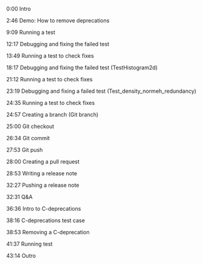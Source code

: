 0:00 Intro

2:46 Demo: How to remove deprecations

9:09 Running a test 

12:17 Debugging and fixing the failed test

13:49 Running a test to check fixes

18:17 Debugging and fixing the failed test (TestHistogram2d)

21:12 Running a test to check fixes

23:19 Debugging and fixing a failed test (Test_density_normeh_redundancy)

24:35 Running a test to check fixes

24:57 Creating a branch (Git branch)

25:00 Git checkout

26:34 Git commit

27:53 Git push

28:00 Creating a pull request 

28:53 Writing a release note

32:27 Pushing a release note

32:31 Q&A

36:36 Intro to C-deprecations

38:16 C-deprecations test case

38:53 Removing a C-deprecation

41:37 Running test

43:14 Outro
